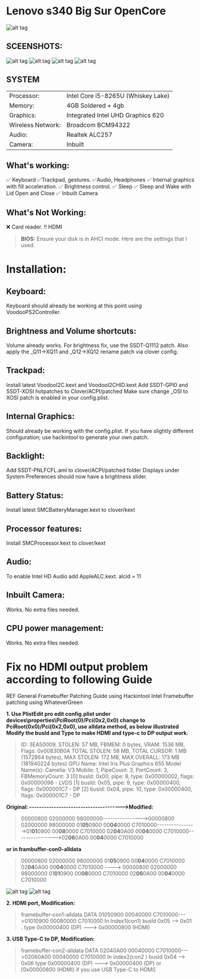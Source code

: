 # Lenovo s340 Big Sur OpenCore 

![alt tag](https://i.ibb.co/RzW810W/Lenovo.png "Lenovo s340")​

## SCEENSHOTS:
![alt tag](https://i.ibb.co/Sf6wDQ4/2020-09-06-20-26-03.png "Lenovo s340")​
![alt tag](https://i.ibb.co/SwCYHfc/2020-09-06-20-25-12.png "Lenovo s340")​
![alt tag](https://i.ibb.co/Gn9V3Bv/2020-09-06-15-43-19.png "Lenovo s340")​
![alt tag](https://i.ibb.co/yV2Bm52/2020-09-06-15-31-36.png "Lenovo s340")​



## SYSTEM

|||
|----------------|------------------------------------------------------------|
|Processor:| Intel Core  i5-8265U (Whiskey Lake) |
|Memory:          |4GB Soldered + 4gb  |         
|Graphics:         |Integrated Intel UHD Graphics 620|
|Wireless Network:          |Broadcom BCM94322|
|Audio:        |Realtek ALC257 |
|Camera:          |Inbuilt|

## What's working:
  :white_check_mark: Keyboard
  :white_check_mark:Trackpad, gestures.
  :white_check_mark:Audio, Headphones
  :white_check_mark: Internal graphics with fill acceleration.
  :white_check_mark: Brightness control.
  :white_check_mark: Sleep
  :white_check_mark: Sleep and Wake with Lid Open and Close
  :white_check_mark: Inbuilt Camera

## What's Not Working:
  :x: Card reader.
  :bangbang: HDMI


> **BIOS:**
Ensure your disk is in AHCI mode. Here are the settings that I used.


# Installation:

## Keyboard:
Keyboard should already be working at this point using VoodooPS2Controller.

## Brightness and Volume shortcuts:
Volume already works. For brightness fix, use the SSDT-Q1112 patch.
Also apply the _Q11->XQ11 and _Q12->XQ12 rename patch via clover config.

## Trackpad:
Install latest VoodooI2C.kext and VoodooI2CHID.kext
Add SSDT-GPI0 and SSDT-XOSI hotpatches to Clover/ACPI/patched
Make sure change _OSI to XOSI patch is enabled in your config.plist.

## Internal Graphics:
Should already be working with the config.plist. If you have slightly different configuration; use hackintool to generate your own patch.

## Backlight:
Add SSDT-PNLFCFL.aml to clover/ACPI/patched folder
Displays under System Preferences should now have a brightness slider.

## Battery Status:
Install latest SMCBatteryManager.kext to clover/kext

## Processor features:
Install SMCProcessor.kext to clover/kext

## Audio:
To enable Intel HD Audio add AppleALC.kext.
alcid = 11

## Inbuilt Camera:
Works. No extra files needed.

## CPU power management:
Works. No extra files needed.

# Fix no HDMI output problem according to following Guide

REF General Framebuffer Patching Guide using Hackintool
Intel Framebuffer patching using WhateverGreen

**1. Use PlistEdit pro edit config.plist under devices\properties\PciRoot(0)/Pci(0x2,0x0) change to PciRoot(0x0)/Pci(0x2,0x0), use alldata method, as below illustrated Modify the busId and Type to make HDMI and type-c to DP output work.**

>ID: 3EA50009, STOLEN: 57 MB, FBMEM: 0 bytes, VRAM: 1536 MB, Flags: 0x00830B0A
TOTAL STOLEN: 58 MB, TOTAL CURSOR: 1 MB (1572864 bytes), MAX STOLEN: 172 MB, MAX OVERALL: 173 MB (181940224 bytes)
GPU Name: Intel Iris Plus Graphics 655
Model Name(s):
Camelia: V3
Mobile: 1, PipeCount: 3, PortCount: 3, FBMemoryCount: 3
[0] busId: 0x00, pipe: 8, type: 0x00000002, flags: 0x00000098 - LVDS
[1] busId: 0x05, pipe: 9, type: 0x00000400, flags: 0x000001C7 - DP
[2] busId: 0x04, pipe: 10, type: 0x00000400, flags: 0x000001C7 - DP

**Original: -------------------------------------->Modified:**
>00000800 02000000 98000000---------------->00000800 02000000 98000000
01**05**0900 00**04**0000 C7010000---------------->01**01**0900 00**08**0000 C7010000
02**04**0A00 00**04**0000 C7010000---------------->02**06**0A00 00**04**0000 C7010000

**or in frambuffer-con0-alldata**
>00000800 02000000 98000000 01**05**0900 00**04**0000 C7010000 02**04**0A00 00**04**0000 C7010000 ---->
00000800 02000000 98000000 01**01**0900 00**08**0000 C7010000 02**06**0A00 00**04**0000 C7010000

![alt tag](https://i.ibb.co/kDXqQpj/3.png "Lenovo s340")​
![alt tag](https://i.ibb.co/HqZzRrc/4.png "Lenovo s340")​

**2. HDMI port, Modification:** 
>framebuffer-con1-alldata DATA 01050900 00040000 C7010000--->01010900 00080000 C7010000
In Index1(con1) busId 0x05 --> 0x01 . type 0x00000400 (DP) ---> 0x00000800 (HDMI)

**3. USB Type-C to DP, Modification:**
>framebuffer-con2-alldata DATA 02040A00 00040000 C7010000--->02060A00 00040000 C7010000
In index2(con2 ) busId 0x04 --> 0x06 type 0x00000400 (DP) ---> 0x00000400 (DP) or [0x00000800 (HDMI) if you use USB Type-C to HDMI]
